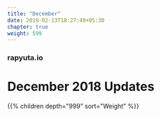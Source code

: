 ```yaml
---
title: "December"
date: 2019-02-13T18:27:49+05:30
chapter: true
weight: 599
---
```

### rapyuta.io

# December 2018 Updates

{{% children depth="999" sort="Weight" %}}